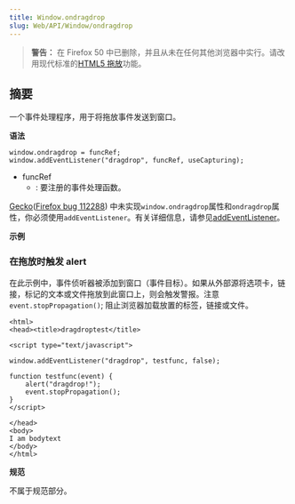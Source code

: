 ```yaml
---
title: Window.ondragdrop
slug: Web/API/Window/ondragdrop
---
```


> **警告：** 在 Firefox 50 中已删除，并且从未在任何其他浏览器中实行。请改用现代标准的[HTML5 拖放](/zh-CN/docs/Web/API/HTML_Drag_and_Drop_API)功能。

## 摘要

一个事件处理程序，用于将拖放事件发送到窗口。

**语法**

```
window.ondragdrop = funcRef;
window.addEventListener("dragdrop", funcRef, useCapturing);
```

- funcRef
  - : 要注册的事件处理函数。

[Gecko](/zh-CN/docs/Web/API/Window/en/Gecko)([Firefox bug 112288](https://bugzil.la/112288)) 中未实现`window.ondragdrop`属性和`ondragdrop`属性，你必须使用`addEventListener`。有关详细信息，请参见[addEventListener](/zh-CN/docs/Web/API/Window/en/DOM/element.addEventListener)。

**示例**

### 在拖放时触发 alert

在此示例中，事件侦听器被添加到窗口（事件目标）。如果从外部源将选项卡，链接，标记的文本或文件拖放到此窗口上，则会触发警报。注意`event.stopPropagation()`; 阻止浏览器加载放置的标签，链接或文件。

```
<html>
<head><title>dragdroptest</title>

<script type="text/javascript">

window.addEventListener("dragdrop", testfunc, false);

function testfunc(event) {
    alert("dragdrop!");
    event.stopPropagation();
}
</script>

</head>
<body>
I am bodytext
</body>
</html>
```

**规范**

不属于规范部分。
